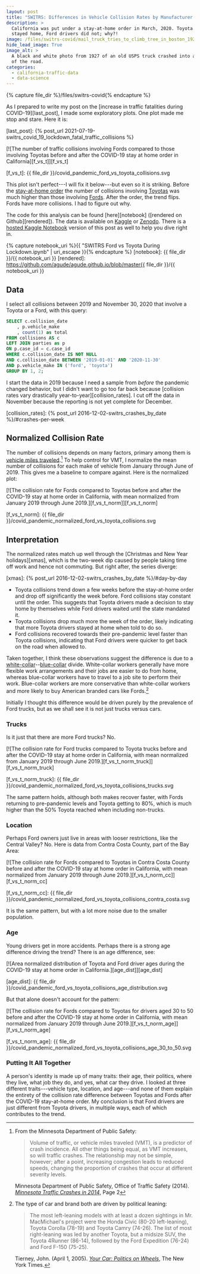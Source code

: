 ```yaml
---
layout: post
title: "SWITRS: Differences in Vehicle Collision Rates by Manufacturer During COVID-19"
description: >
  California was put under a stay-at-home order in March, 2020. Toyota drivers
  stayed home, Ford drivers did not; why?!
image: /files/switrs-covid/mail_truck_tries_to_climb_tree_in_boston_1927.jpg
hide_lead_image: True
image_alt: >
  A black and white photo from 1927 of an old USPS truck crashed into a tree at the side
  of the road.
categories: 
  - california-traffic-data 
  - data-science
---
```


{% capture file_dir %}/files/switrs-covid{% endcapture %}

As I prepared to write my post on the [increase in traffic fatalities during
COVID-19][last_post], I made some exploratory plots. One plot made me stop and
stare. Here it is:

[last_post]: {% post_url 2021-07-19-switrs_covid_19_lockdown_fatal_traffic_collisions %}

[![The number of traffic collisions involving Fords compared to those
involving Toyotas before and after the COVID-19 stay at home order in
California][f_vs_t]][f_vs_t]

[f_vs_t]: {{ file_dir }}/covid_pandemic_ford_vs_toyota_collisions.svg

This plot isn't perfect---I will fix it below---but even so it is striking.
Before the [stay-at-home order][order] the number of collisions involving
[Toyotas][toyota] was much higher than those involving [Fords][ford]. After
the order, the trend flips. Fords have more collisions. I had to figure out
why.

[order]: https://en.wikipedia.org/wiki/California_government_response_to_the_COVID-19_pandemic
[toyota]: https://en.wikipedia.org/wiki/Toyota
[ford]: https://en.wikipedia.org/wiki/Ford_Motor_Company

The code for this analysis can be found [here][notebook] ([rendered on
Github][rendered]). The data is available on [Kaggle][db_link] or
[Zenodo][zen_link]. There is a [hosted Kaggle Notebook][kn] version of this
post as well to help you dive right in.

{% capture notebook_uri %}{{ "SWITRS Ford vs Toyota During Lockdown.ipynb" | uri_escape }}{% endcapture %} 
[notebook]: {{ file_dir }}/{{ notebook_uri }}
[rendered]: https://github.com/agude/agude.github.io/blob/master{{ file_dir }}/{{ notebook_uri }}

[db_link]: https://www.kaggle.com/alexgude/california-traffic-collision-data-from-switrs
[zen_link]: https://zenodo.org/record/4284843
[kn]: https://www.kaggle.com/alexgude/switrs-vehicle-collision-rates-difference-by-make/

## Data

I select all collisions between 2019 and November 30, 2020 that involve a
Toyota or a Ford, with this query:

```sql
SELECT c.collision_date
    , p.vehicle_make
    , count(1) as total
FROM collisions AS c
LEFT JOIN parties as p
ON p.case_id = c.case_id
WHERE c.collision_date IS NOT NULL 
AND c.collision_date BETWEEN '2019-01-01' AND '2020-11-30'
AND p.vehicle_make IN ('ford', 'toyota')
GROUP BY 1, 2;
```

I start the data in 2019 because I need a sample from _before_ the pandemic
changed behavior, but I didn't want to go too far back because [collision
rates vary drastically year-to-year][collision_rates]. I cut off the data in
November because the reporting is not yet complete for December.

[collision_rates]: {% post_url 2016-12-02-switrs_crashes_by_date %}/#crashes-per-week

## Normalized Collision Rate

The number of collisions depends on many factors, primary among them is
[vehicle miles traveled][vmt].[^mn_pub_safety] To help control for VMT, I
normalize the mean number of collisions for each make of vehicle from January
through June of 2019. This gives me a baseline to compare against. Here is the
normalized plot:

[vmt]: https://en.wikipedia.org/wiki/Units_of_transportation_measurement#Fatalities_by_VMT
[^mn_pub_safety]: 

    From the Minnesota Department of Public Safety:

    > Volume of traffic, or vehicle miles traveled (VMT), is a predictor of
    > crash incidence. All other things being equal, as VMT increases, so will
    > traffic crashes. The relationship may not be simple, however; after a
    > point, increasing congestion leads to reduced speeds, changing the
    > proportion of crashes that occur at different severity levels.

    Minnesota Department of Public Safety, Office of Traffic Safety (2014).
    [_Minnesota Traffic Crashes in 2014_][mn_report], Page 2

[mn_report]: https://dps.mn.gov/divisions/ots/reports-statistics/Documents/2014-crash-facts.pdf

[![The collision rate for Fords compared to Toyotas before and after the COVID-19 stay at home order in
California, with mean normalized from January 2019 through June 2019.][f_vs_t_norm]][f_vs_t_norm]

[f_vs_t_norm]: {{ file_dir }}/covid_pandemic_normalized_ford_vs_toyota_collisions.svg

## Interpretation

The normalized rates match up well through the [Christmas and New Year
holidays][xmas], which is the two-week dip caused by people taking time off
work and hence not commuting. But right after, the series diverge:

[xmas]: {% post_url 2016-12-02-switrs_crashes_by_date %}/#day-by-day

- Toyota collisions trend down a few weeks before the stay-at-home
  order and drop off significantly the week before. Ford collisions stay
  constant until the order. This suggests that Toyota drivers made a decision
  to stay home by themselves while Ford drivers waited until the state
  mandated it.
- Toyota collisions drop much more the week of the order, likely indicating
  that more Toyota drivers stayed at home when told to do so.
- Ford collisions recovered towards their pre-pandemic level faster than
  Toyota collisions, indicating that Ford drivers were quicker to get back on
  the road when allowed to.

Taken together, I think these observations suggest the difference is due to a
[white-collar][white_collar]--[blue-collar][blue_collar] divide. White-collar
workers generally have more flexible work arrangements and their jobs are
easier to do from home, whereas blue-collar workers have to travel to a job
site to perform their work. Blue-collar workers are more conservative than
white-collar workers and more likely to buy American branded cars like
Fords.[^political_cars]

[white_collar]: https://en.wikipedia.org/wiki/White-collar_worker
[blue_collar]: https://en.wikipedia.org/wiki/Blue-collar_worker

[^political_cars]: 

    The type of car and brand both are driven by political leaning:

    > The most left-leaning models with at least a dozen sightings in Mr.
    > MacMichael's project were the Honda Civic (80-20 left-leaning), Toyota
    > Corolla (78-19) and Toyota Camry (74-26). The list of most right-leaning
    > was led by another Toyota, but a midsize SUV, the Toyota 4Runner
    > (86-14), followed by the Ford Expedition (76-24) and Ford F-150 (75-25).

    Tierney, John. (April 1, 2005). [_Your Car: Politics on Wheels_][nyt_car],
    The New York Times.

[nyt_car]: https://www.nytimes.com/2005/04/01/automobiles/your-car-politics-on-wheels.html

Initially I thought this difference would be driven purely by the prevalence
of Ford trucks, but as we shall see it is not just trucks versus cars.

### Trucks

Is it just that there are more Ford trucks? No.

[![The collision rate for Ford trucks compared to Toyota trucks before and
after the COVID-19 stay at home order in California, with mean normalized from
January 2019 through June 2019.][f_vs_t_norm_truck]][f_vs_t_norm_truck]

[f_vs_t_norm_truck]: {{ file_dir }}/covid_pandemic_normalized_ford_vs_toyota_collisions_trucks.svg

The same pattern holds, although both makes recover faster, with Fords
returning to pre-pandemic levels and Toyota getting to 80%, which is much
higher than the 50% Toyota reached when including non-trucks.

### Location

Perhaps Ford owners just live in areas with looser restrictions, like the
Central Valley? No. Here is data from Contra Costa County, part of the Bay
Area:

[![The collision rate for Fords compared to Toyotas in Contra Costa County
before and after the COVID-19 stay at home order in California, with mean
normalized from January 2019 through June
2019.][f_vs_t_norm_cc]][f_vs_t_norm_cc]

[f_vs_t_norm_cc]: {{ file_dir }}/covid_pandemic_normalized_ford_vs_toyota_collisions_contra_costa.svg

It is the same pattern, but with a lot more noise due to the smaller
population.

### Age

Young drivers get in more accidents. Perhaps there is a strong age difference
driving the trend? There is an age difference, see:

[![Area normalized distribution of Toyota and Ford driver ages during the
COVID-19 stay at home order in California.][age_dist]][age_dist]

[age_dist]: {{ file_dir }}/covid_pandemic_ford_vs_toyota_collisions_age_distribution.svg

But that alone doesn't account for the pattern:

[![The collision rate for Fords compared to Toyotas for drivers aged 30 to 50 
before and after the COVID-19 stay at home order in California, with mean
normalized from January 2019 through June
2019.][f_vs_t_norm_age]][f_vs_t_norm_age]

[f_vs_t_norm_age]: {{ file_dir }}/covid_pandemic_normalized_ford_vs_toyota_collisions_age_30_to_50.svg

### Putting It All Together

A person's identity is made up of many traits: their age, their politics,
where they live, what job they do, and yes, what car they drive. I looked at
three different traits---vehicle type, location, and age---and none of them
explain the entirety of the collision rate difference between Toyotas and
Fords after the COVID-19 stay-at-home order. My conclusion is that Ford
drivers are just different from Toyota drivers, in multiple ways, each of
which contributes to the trend.
